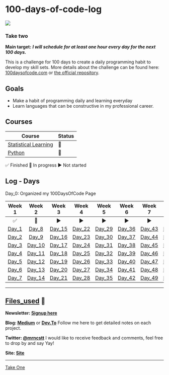 # 100-days-of-code-log
![](https://i.imgur.com/JBkn7e7.png)
### Take two
**Main target:** ***I will schedule for at least one hour every day for the next 100 days.***

This is a challenge for 100 days to create a daily programming habit to develop my skill sets.
 More details about the challenge can be found here: [100daysofcode.com](http://100daysofcode.com/100daysofcode.com) or [the official repository](https://github.com/Kallaway/100-days-of-code-the-official-repository).



## Goals
- Make a habit of programming daily and learning everyday
- Learn languages ​​that can be constructive in my professional career.

## Courses 
|  Course                    | Status             |
| ------------------------- | ------------------ |
| [Statistical Learning](https://github.com/mrncstt/Statistical_Learning) | 🔘 |
| [Python](https://www.youtube.com/playlist?list=PLvE-ZAFRgX8hnECDn1v9HNTI71veL3oW0) | 🔘 |


 
✅  Finished
🔘 In progress
▶️ Not started

## Log - Days
Day_0: Organized my 100DaysOfCode Page

Week 1 | Week 2 | Week 3 |  Week 4 | Week 5 | Week 6 | Week 7 | Week 8 | Week 9 | Week 10 | Week 11 | Week 12 | Week 13 | Week 14 | Week 15 |
:-------:| :-------:| :-------:| :-------:| :-------:| :-------:| :-------:| :-------:| :-------:| :-------:| :-------:| :-------:| :-------:| :-------:| :-------:|
✅| 🔘| ▶️| ▶️| ▶️| ▶️|▶️| ▶️|▶️| ▶️|▶️|▶️| ▶️| ▶️| ▶️|
[Day_1](https://github.com/mrncstt/100-days-of-code/blob/master/day/day1/README.md) |	[Day_8](https://github.com/mrncstt/100-days-of-code/blob/master/day/day8/readme.md) |	[Day_15](https://github.com/mrncstt/100-days-of-code/blob/master/day/day15/README.md) |	[Day_22](https://github.com/mrncstt/100-days-of-code/blob/master/day/day22/README.md) |	[Day_29](https://github.com/mrncstt/100-days-of-code/blob/master/day/day29/README.md) |	[Day_36](https://github.com/mrncstt/100-days-of-code/blob/master/day/day36/README.md) |	[Day_43](https://github.com/mrncstt/100-days-of-code/blob/master/day/day43/README.md) |	[Day_50](https://github.com/mrncstt/100-days-of-code/blob/master/day/day50/README.md) |	[Day_57](https://github.com/mrncstt/100-days-of-code/blob/master/day/day57/README.md) |	[Day_64](https://github.com/mrncstt/100-days-of-code/blob/master/day/day64/README.md) |	[Day_71](https://github.com/mrncstt/100-days-of-code/blob/master/day/day71/README.md) |	[Day_78](https://github.com/mrncstt/100-days-of-code/blob/master/day/day78/README.md) |	[Day_85](https://github.com/mrncstt/100-days-of-code/blob/master/day/day85/README.md) |	[Day_92](https://github.com/mrncstt/100-days-of-code/blob/master/day/day92/README.md) |	[Day_99](https://github.com/mrncstt/100-days-of-code/blob/master/day/day99/README.md) |
[Day_2](https://github.com/mrncstt/100-days-of-code/blob/master/day/day2/README.md) |	[Day_9](https://github.com/mrncstt/100-days-of-code/blob/master/day/day9/readme.md) |	[Day_16](https://github.com/mrncstt/100-days-of-code/blob/master/day/day16/README.md) |	[Day_23](https://github.com/mrncstt/100-days-of-code/blob/master/day/day23/README.md) |	[Day_30](https://github.com/mrncstt/100-days-of-code/blob/master/day/day30/README.md) |	[Day_37](https://github.com/mrncstt/100-days-of-code/blob/master/day/day37/README.md) |	[Day_44](https://github.com/mrncstt/100-days-of-code/blob/master/day/day44/README.md) |	[Day_51](https://github.com/mrncstt/100-days-of-code/blob/master/day/day51/README.md) |	[Day_58](https://github.com/mrncstt/100-days-of-code/blob/master/day/day58/README.md) |	[Day_65](https://github.com/mrncstt/100-days-of-code/blob/master/day/day65/README.md) |	[Day_72](https://github.com/mrncstt/100-days-of-code/blob/master/day/day72/README.md) |	[Day_79](https://github.com/mrncstt/100-days-of-code/blob/master/day/day79/README.md) |	[Day_86](https://github.com/mrncstt/100-days-of-code/blob/master/day/day86/README.md) |	[Day_93](https://github.com/mrncstt/100-days-of-code/blob/master/day/day93/README.md) |	[Day_100](https://github.com/mrncstt/100-days-of-code/blob/master/day/day100/README.md) |
[Day_3](https://github.com/mrncstt/100-days-of-code/blob/master/day/day3/README.md) |	[Day_10](https://github.com/mrncstt/100-days-of-code/blob/master/day/day10/README.md) |	[Day_17](https://github.com/mrncstt/100-days-of-code/blob/master/day/day17/README.md) |	[Day_24](https://github.com/mrncstt/100-days-of-code/blob/master/day/day24/README.md) |	[Day_31](https://github.com/mrncstt/100-days-of-code/blob/master/day/day31/README.md) |	[Day_38](https://github.com/mrncstt/100-days-of-code/blob/master/day/day38/README.md) |	[Day_45](https://github.com/mrncstt/100-days-of-code/blob/master/day/day45/README.md) |	[Day_52](https://github.com/mrncstt/100-days-of-code/blob/master/day/day52/README.md) |	[Day_59](https://github.com/mrncstt/100-days-of-code/blob/master/day/day59/README.md) |	[Day_66](https://github.com/mrncstt/100-days-of-code/blob/master/day/day66/README.md) |	[Day_73](https://github.com/mrncstt/100-days-of-code/blob/master/day/day73/README.md) |	[Day_80](https://github.com/mrncstt/100-days-of-code/blob/master/day/day80/README.md) |	[Day_87](https://github.com/mrncstt/100-days-of-code/blob/master/day/day87/README.md) |	[Day_94](https://github.com/mrncstt/100-days-of-code/blob/master/day/day94/README.md) |	.|
[Day_4](https://github.com/mrncstt/100-days-of-code/blob/master/day/day4/README.md) |	[Day_11](https://github.com/mrncstt/100-days-of-code/blob/master/day/day11/README.md) |	[Day_18](https://github.com/mrncstt/100-days-of-code/blob/master/day/day18/README.md) |	[Day_25](https://github.com/mrncstt/100-days-of-code/blob/master/day/day25/README.md) |	[Day_32](https://github.com/mrncstt/100-days-of-code/blob/master/day/day32/README.md) |	[Day_39](https://github.com/mrncstt/100-days-of-code/blob/master/day/day39/README.md) |	[Day_46](https://github.com/mrncstt/100-days-of-code/blob/master/day/day46/README.md) |	[Day_53](https://github.com/mrncstt/100-days-of-code/blob/master/day/day53/README.md) |	[Day_60](https://github.com/mrncstt/100-days-of-code/blob/master/day/day60/README.md) |	[Day_67](https://github.com/mrncstt/100-days-of-code/blob/master/day/day67/README.md) |	[Day_74](https://github.com/mrncstt/100-days-of-code/blob/master/day/day74/README.md) |	[Day_81](https://github.com/mrncstt/100-days-of-code/blob/master/day/day81/README.md) |	[Day_88](https://github.com/mrncstt/100-days-of-code/blob/master/day/day88/README.md) |	[Day_95](https://github.com/mrncstt/100-days-of-code/blob/master/day/day95/README.md) |	.|
[Day_5](https://github.com/mrncstt/100-days-of-code/blob/master/day/day5/README.md) |	[Day_12](https://github.com/mrncstt/100-days-of-code/blob/master/day/day12/README.md) |	[Day_19](https://github.com/mrncstt/100-days-of-code/blob/master/day/day19/README.md) |	[Day_26](https://github.com/mrncstt/100-days-of-code/blob/master/day/day26/README.md) |	[Day_33](https://github.com/mrncstt/100-days-of-code/blob/master/day/day33/README.md) |	[Day_40](https://github.com/mrncstt/100-days-of-code/blob/master/day/day40/README.md) |	[Day_47](https://github.com/mrncstt/100-days-of-code/blob/master/day/day47/README.md) |	[Day_54](https://github.com/mrncstt/100-days-of-code/blob/master/day/day54/README.md) |	[Day_61](https://github.com/mrncstt/100-days-of-code/blob/master/day/day61/README.md) |	[Day_68](https://github.com/mrncstt/100-days-of-code/blob/master/day/day68/README.md) |	[Day_75](https://github.com/mrncstt/100-days-of-code/blob/master/day/day75/README.md) |	[Day_82](https://github.com/mrncstt/100-days-of-code/blob/master/day/day82/README.md) |	[Day_89](https://github.com/mrncstt/100-days-of-code/blob/master/day/day89/README.md) |	[Day_96](https://github.com/mrncstt/100-days-of-code/blob/master/day/day96/README.md) |	.|
[Day_6](https://github.com/mrncstt/100-days-of-code/blob/master/day/day6/README.md) |	[Day_13](https://github.com/mrncstt/100-days-of-code/blob/master/day/day13/README.md) |	[Day_20](https://github.com/mrncstt/100-days-of-code/blob/master/day/day20/README.md) |	[Day_27](https://github.com/mrncstt/100-days-of-code/blob/master/day/day27/README.md) |	[Day_34](https://github.com/mrncstt/100-days-of-code/blob/master/day/day34/README.md) |	[Day_41](https://github.com/mrncstt/100-days-of-code/blob/master/day/day41/README.md) |	[Day_48](https://github.com/mrncstt/100-days-of-code/blob/master/day/day48/README.md) |	[Day_55](https://github.com/mrncstt/100-days-of-code/blob/master/day/day55/README.md) |	[Day_62](https://github.com/mrncstt/100-days-of-code/blob/master/day/day62/README.md) |	[Day_69](https://github.com/mrncstt/100-days-of-code/blob/master/day/day69/README.md) |	[Day_76](https://github.com/mrncstt/100-days-of-code/blob/master/day/day76/README.md) |	[Day_83](https://github.com/mrncstt/100-days-of-code/blob/master/day/day83/README.md) |	[Day_90](https://github.com/mrncstt/100-days-of-code/blob/master/day/day90/README.md) |	[Day_97](https://github.com/mrncstt/100-days-of-code/blob/master/day/day97/README.md) |	.|
[Day_7](https://github.com/mrncstt/100-days-of-code/blob/master/day/day7/README.md) |	[Day_14](https://github.com/mrncstt/100-days-of-code/blob/master/day/day14/README.md) |	[Day_21](https://github.com/mrncstt/100-days-of-code/blob/master/day/day21/README.md) |	[Day_28](https://github.com/mrncstt/100-days-of-code/blob/master/day/day28/README.md) |	[Day_35](https://github.com/mrncstt/100-days-of-code/blob/master/day/day35/README.md) |	[Day_42](https://github.com/mrncstt/100-days-of-code/blob/master/day/day42/README.md) |	[Day_49](https://github.com/mrncstt/100-days-of-code/blob/master/day/day49/README.md) |	[Day_56](https://github.com/mrncstt/100-days-of-code/blob/master/day/day56/README.md) |	[Day_63](https://github.com/mrncstt/100-days-of-code/blob/master/day/day63/README.md) |	[Day_70](https://github.com/mrncstt/100-days-of-code/blob/master/day/day70/README.md) |	[Day_77](https://github.com/mrncstt/100-days-of-code/blob/master/day/day77/README.md) |	[Day_84](https://github.com/mrncstt/100-days-of-code/blob/master/day/day84/README.md) |	[Day_91](https://github.com/mrncstt/100-days-of-code/blob/master/day/day91/README.md) |	[Day_98](https://github.com/mrncstt/100-days-of-code/blob/master/day/day98/README.md) |	.|

-------------------
## [Files_used](https://github.com/mrncstt/100-days-of-code/tree/master/files/datacamp/python/Intermediate_Python_for_Data_Science "Files_used") :file_folder:



<b>Newsletter: [Signup here](https://mailchi.mp/38a7fabad1da/mrncstt)</b>

<b>Blog: [Medium](https://medium.com/@mrncstt)</b> or <b>[Dev.To](https://dev.to/mrncstt)</b> Follow me here to get detailed notes on each project.

<b>Twitter: [@mrncstt](https://twitter.com/mrncstt)</b> I would like to receive feedback and comments, feel free to drop by and say Yay!

<b>Site: [Site](https://mrncstt.github.io/)</b>

-------------------
[Take One](https://github.com/mrncstt/100-days-of-code/blob/master/day/takeone.md)

